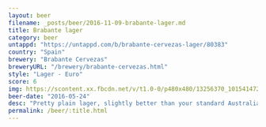 ```yaml
---
layout: beer
filename: _posts/beer/2016-11-09-brabante-lager.md
title: Brabante lager
category: beer
untappd: "https://untappd.com/b/brabante-cervezas-lager/80383"
country: "Spain"
brewery: "Brabante Cervezas"
breweryURL: "/brewery/brabante-cervezas.html"
style: "Lager - Euro"
score: 6
img: https://scontent.xx.fbcdn.net/v/t1.0-0/p480x480/13256370_10154147278128745_521618674616706499_n.jpg?_nc_cat=0&oh=4ec6ee3440a899254aa61677a007e210&oe=5BC084F7
beer-date: "2016-05-24"
desc: "Pretty plain lager, slightly better than your standard Australian beers"
permalink: /beer/:title.html
---
```

